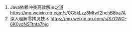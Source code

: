 1. Java依赖冲突高效解决之道
https://mp.weixin.qq.com/s/0G5kLzz8Mtwf2hchB8ba7A
2. 深入理解零拷贝技术
https://mp.weixin.qq.com/s/SZGWC-6K0ydNSTtnta7hjg